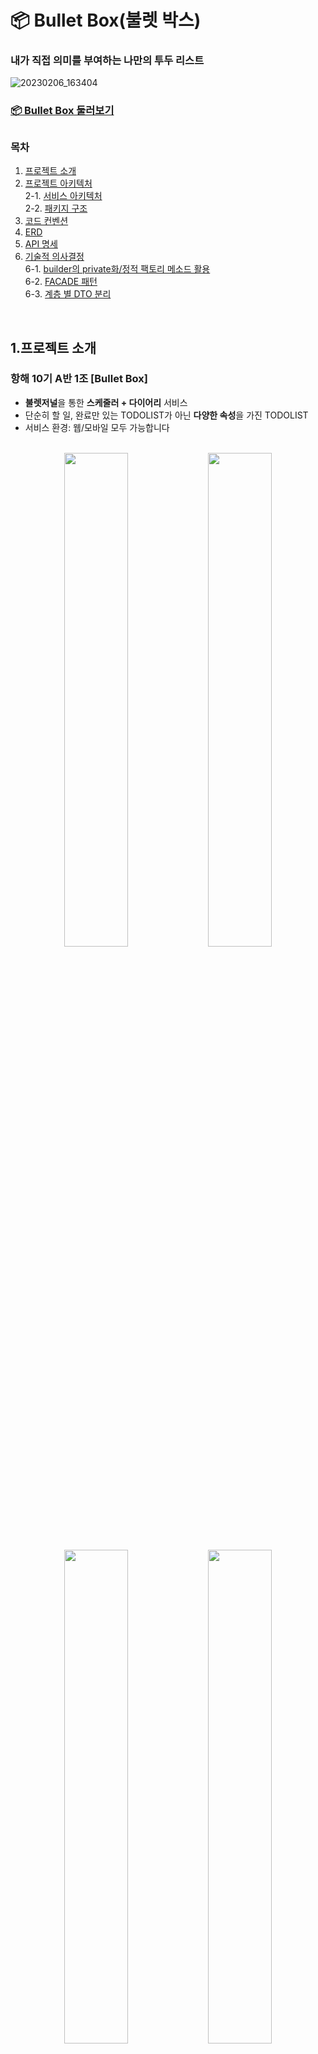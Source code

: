 # 📦 Bullet Box(불렛 박스)

### 내가 직접 의미를 부여하는 나만의 투두 리스트
![20230206_163404](https://user-images.githubusercontent.com/114788315/216911688-e54d1fdb-88aa-4340-addb-7a8a964e518e.png)

### [📦 Bullet Box 둘러보기](https://bullet-box.com)
##
### 목차
1. [프로젝트 소개](#1프로젝트-소개)
2. [프로젝트 아키텍처](#2프로젝트-아키텍처) <br>
   2-1. [서비스 아키텍처](#2-1서비스-아키텍처) <br>
   2-2. [패키지 구조](#2-2패키지-구조) <br>
3. [코드 컨벤션](#3코드-컨벤션)
4. [ERD](#4erd)
5. [API 명세](#5api-명세)
6. [기술적 의사결정](#6기술적-의사결정) <br>
   6-1. [builder의 private화/정적 팩토리 메소드 활용](#6-1builder의-private화정적-팩토리-메소드-활용) <br>
   6-2. [FACADE 패턴](#6-2facade-패턴) <br>
   6-3. [계층 별 DTO 분리](#6-3계층-별-dto-분리) <br>
<br>

## 1.프로젝트 소개
### 항해 10기 A반 1조 [Bullet Box]
- **불렛저널**을 통한 **스케줄러 + 다이어리** 서비스
- 단순히 할 일, 완료만 있는 TODOLIST가 아닌 **다양한 속성**을 가진 TODOLIST
- 서비스 환경: 웹/모바일 모두 가능합니다 <br>
<br>

<div align=center> 

<img src = "https://user-images.githubusercontent.com/114788315/217217590-dd472c9d-c5cf-44b8-85ff-0db4a4668590.png" width="45%" height="45%">
<img src = "https://user-images.githubusercontent.com/114788315/217217177-88925601-9557-40d3-9d6d-61231aff948b.png" width="45%" height="45%">
<img src = "https://user-images.githubusercontent.com/114788315/217217188-0db036c7-6a35-4086-9d08-944b8ee5b2aa.png" width="45%" height="45%">
<img src = "https://user-images.githubusercontent.com/114788315/217217191-f94ceedf-51bc-4801-953f-444c04cf854a.png" width="45%" height="45%">

</div>

## 2.프로젝트 아키텍처
### 🛠기술 스택

![Git](https://img.shields.io/badge/Git-F05032.svg?&style=for-the-badge&logo=Git&logoColor=white)
![GitHub](https://img.shields.io/badge/GitHub-181717.svg?&style=for-the-badge&logo=GitHub&logoColor=white)
![GitHubActions](https://img.shields.io/badge/GitHubActions-2088FF.svg?&style=for-the-badge&logo=GitHubActions&logoColor=white)
![SpringBoot](https://img.shields.io/badge/Spring_Boot-6DB33F.svg?&style=for-the-badge&logo=SpringBoot&logoColor=white)
![AmazonAWS](https://img.shields.io/badge/AWS-232F3E.svg?&style=for-the-badge&logo=AmazonAWS&logoColor=white)
![AmazonS3](https://img.shields.io/badge/S3-569A31.svg?&style=for-the-badge&logo=AmazonS3&logoColor=white)
![AmazonRDS](https://img.shields.io/badge/RDS-527FFF.svg?&style=for-the-badge&logo=AmazonRDS&logoColor=white)
![AmazonEC2](https://img.shields.io/badge/EC2-FF9900.svg?&style=for-the-badge&logo=AmazonEC2&logoColor=white)
![Gradle](https://img.shields.io/badge/Gradle-02303A.svg?&style=for-the-badge&logo=Gradle&logoColor=white)
![SpringSecurity](https://img.shields.io/badge/SpringSecurity-6DB33F.svg?&style=for-the-badge&logo=SpringSecurity&logoColor=white)
![JSONWebTokens](https://img.shields.io/badge/JWT-000000.svg?&style=for-the-badge&logo=JSONWebTokens&logoColor=white)
![MySQL](https://img.shields.io/badge/MySQL-4479A1.svg?&style=for-the-badge&logo=MySQL&logoColor=white)
![Redis](https://img.shields.io/badge/Redis-DC382D.svg?&style=for-the-badge&logo=Redis&logoColor=white)
![Docker](https://img.shields.io/badge/Docker-2496ED.svg?&style=for-the-badge&logo=Docker&logoColor=white)
![NGINX](https://img.shields.io/badge/NGINX-009639.svg?&style=for-the-badge&logo=NGINX&logoColor=white)
![Swagger](https://img.shields.io/badge/Swagger-85EA2D.svg?&style=for-the-badge&logo=Swagger&logoColor=white)
![Slack](https://img.shields.io/badge/Slack-4A154B.svg?&style=for-the-badge&logo=Slack&logoColor=white)
![Notion](https://img.shields.io/badge/Notion-000000.svg?&style=for-the-badge&logo=Notion&logoColor=white)



### 2-1.서비스 아키텍처
![서비스 아키텍처](https://user-images.githubusercontent.com/114788315/216919764-69332d7f-2e5b-4e04-a0f0-98c091504831.png)

### 2-2.패키지 구조

<details>
<summary>패키지 구조</summary>
<div markdown="1">       

![패키지구조](https://user-images.githubusercontent.com/114788315/217496579-3f189ebe-42d7-475b-9fa8-eb6bdb24c4eb.png)

</div>
</details>

## 3.코드 컨벤션
### [🔍 NOTION 문서](https://www.notion.so/Back-end-Code-Convention-36a10590e9fe4614b6d429cf11c1188e)

## 4.ERD

![ERD](https://user-images.githubusercontent.com/114788315/217196568-b8182c69-4301-4cf7-81d3-73fdc273e137.png)

## 5.API 명세
<details>
<summary>API 명세서 </summary>
<div markdown="1">    
  
![20230206_204331](https://user-images.githubusercontent.com/114788315/216963712-6f20ee03-0738-49c3-98ca-a49a4d117136.png)

</div>
</details>

### [📜 API 명세](http://bulletbox.store:8080/swagger-ui/index.html#/)

## 6.기술적 의사결정
#### 6-1.builder의 private화/정적 팩토리 메소드 활용
<details>
<summary></summary>
<div markdown="1">       

본 프로젝트에선 객체 외부에서 객체를 생성할 때 **생성자** 대신 **static 메소드**를 사용합니다. <br>
**static 메소드에선 Builder를 사용하여 객체를 생성**합니다.

이때 Builder는 Lombok의 @Builder 어노테이션을 통해 구현하며, **생성자와 Builder는 모두 private으로 사용**합니다. <br>
그렇기에 **객체 외부에선 해당 객체의 생성자와 Builder를 모두 사용할 수 없고,** <br> 
**오로지 static 메소드를 통해서만 해당 객체를 생성**할 수 있습니다. <br>

![Untitled (1)](https://user-images.githubusercontent.com/114788315/217497571-19e8eb74-66db-4a72-bdec-9075fdb97225.png) <br>
Builder와 생성자의 private화 <br>
<br>
![Untitled (2)](https://user-images.githubusercontent.com/114788315/217497803-56fb59a7-1c36-437f-961a-1df1422beaff.png) <br>
static 메소드에서의 Builder 사용 <br>
<br>
![Untitled (3)](https://user-images.githubusercontent.com/114788315/217497853-6d53555a-1bd6-4dbf-8edf-9b97404da510.png) <br>
외부에서 static 메소드를 통해 객체를 생성하는 모습 <br>
<br>

**Builder는 매개 변수가 많아질 때 가독성이 높고, 작성하기가 쉽다는 장점**이 있습니다. <br>
하지만 생성자와 static 메소드처럼 객체의 형태를 강제할 수 없기에 **다양한 형태의 객체가 생성될 수 있다는 단점**이 있습니다. 

특히 Builder는 보통 public으로 만들어지기에 외부에서 이상한 형태의 객체가 무분별하게 생성될 수 있습니다. <br>
그럴 경우 Builder가 어디서 어떻게 사용되고 있는지 모르기에 디버깅하기가 더욱 어려워집니다.

하지만 **Builder를 private으로 한다면 Builder의 장점은 살리면서도 단점은 최소화할 수 있습니다.** <br>
혹여나 Builder로 인한 문제가 생기더라도 해당 객체만 디버깅하면 되기에 유지/보수가 쉬워집니다.

**static 메소드를 함께 사용하는 이유는 캡슐화 때문입니다.** <br>
static 메소드와 Builder를 함께 사용하면 내부 구현에 변화가 생겼을 때 그 파급 효과를 최소화 할 수 있습니다.

</div>
</details>

#### 6-2.FACADE 패턴
<details>
<summary></summary>
<div markdown="1">       

본 프로젝트에선 다음 그림과 같이 기존 Spring 웹 계층에서 Facade 계층을 추가하여 사용합니다.
![Untitled (5)](https://user-images.githubusercontent.com/114788315/217498356-e7a96a5d-b988-4790-a919-e0f95b53f86a.png) <br>
<br>

기존에는 Service 계층에서 비즈니스 로직과 데이터 접근이라는 두 가지 일을 한꺼번에 처리하였는데, <br>
Facade 계층을 도입하여 두 업무를 분리하였습니다. <br>
<br>
**Facade 계층**에서는 **비즈니스 로직을 처리**하고, **새로운 Service 계층**에서는 **데이터 접근과 관련된 업무만 진행**합니다.

**새로운 Service 계층만 Repository에 의존하며 Controller와 Facade 계층에서는 Repository에 의존하지 않고,** <br>
**Entity도 사용하지 않습니다.** 두 계층에서는 오로지 DTO 만 사용합니다. 

**바뀐 Service 계층에는 각 Entity와 Repository를 사용하기 위한 Service 클래스들이 존재**합니다. <br>
해당 클래스들의 이름은 해당 Entity 이름 + Service로 구성되어 있습니다. <br>

![Untitled (6)](https://user-images.githubusercontent.com/114788315/217498532-6085538f-fe41-46e5-a034-b791cb83d63e.png) <br>
Diary Entity를 사용하기 위한 DiaryService <br>
<br>

**Facade 계층을 추가함으로써 얻은 이점은 다음과 같습니다.** <br>
<br>

1. Entity 노출을 최소화하여 **Entity 사용으로 인해 발생할 수 있는 문제를 해결 및 예방**합니다. <br>
2. 여러 비즈니스 로직에서 **공통적으로 사용하는 메소드들을 새로운 Service 계층에서 관리**할 수 있습니다. <br>
3. 역할이 세분화되어 **코드의 재사용성이 높고, 기존보다 유지/보수가 수월**해집니다. <br>

</div>
</details>

#### 6-3.계층 별 DTO 분리
<details>
<summary></summary>
<div markdown="1">       

6-2에서 확인할 수 있듯이 저희의 웹 계층은 다음과 같이 이루어져 있습니다.<br>
![Untitled (5)](https://user-images.githubusercontent.com/114788315/217498978-2dd4be4d-c5fe-46ca-b59d-6c56b9b189db.png) <br>
본 프로젝트에선 Presentation Layer, Business Layer 에서 사용하는 DTO들을 크게 3종류로 분리하여 사용합니다. <br>
<br>
![Untitled (7)](https://user-images.githubusercontent.com/114788315/217499047-dfbb2fc0-cc1e-4483-ad89-2af675a76971.png) <br>
<br>

Controller에서 외부 요청을 받기 위한 **RequestDto**, 외부에 응답을 보내기 위한 **ResponseDto**, <br>
Business Layer에서 사용하기 위한 **EntityDto** 이렇게 3 종류로 사용합니다. <br>
<br>
**EntityDto는 특정 Entity를 대체하는 DTO**이며, Facade 계층에서 요청을 받거나 보낼 때는 주로 EntityDto를 사용합니다. <br>
<br>
**DTO를 분리해서 사용하여 얻는 이점은 다음과 같습니다.**<br>
<br>
<br>
1. Facade 계층에 있는 메소드들이 보편적인 DTO (EntityDto)를 매개변수로 받아 사용하므로 **메소드의 재사용성이 높아집니다.** <br>
또한 보편적인 DTO를 사용하기 때문에 다른 팀원이 작성한 코드의 흐름을 이해하기가 쉬워져 협업 능률이 올라갑니다. <br>
2. **DTO가 세분화되어 있기에 유지/보수가 수월해집니다.** <br>
예를 들어 Request 값이 변경되었을 때 해당 변경으로 인한 파급 효과는 보통 Controller 계층에만 미치게 됩니다.

</div>
</details>



## 👥팀원소개
### BackEnd
[김민호](https://github.com/minokim1080) <br>
[한교진](https://github.com/hangj97) <br>
[전재경](https://github.com/Jaekyeong1)